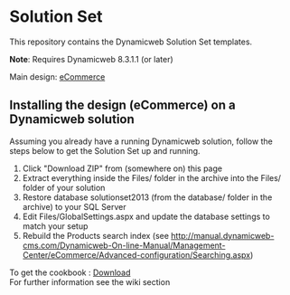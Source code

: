 Solution Set
============

This repository contains the Dynamicweb Solution Set templates.

**Note**: Requires Dynamicweb 8.3.1.1 (or later)

Main design: [eCommerce](Files/Templates/Designs/eCommerce/README.md)

Installing the design (eCommerce) on a Dynamicweb solution
----------------------------------------------------------

Assuming you already have a running Dynamicweb solution, follow the steps below to get the Solution Set up and running.

1. Click "Download ZIP" from (somewhere on) this page
2. Extract everything inside the Files/ folder in the archive into the Files/ folder of your solution
3. Restore database solutionset2013 (from the database/ folder in the archive) to your SQL Server
4. Edit Files/GlobalSettings.aspx and update the database settings to match your setup
5. Rebuild the Products search index (see http://manual.dynamicweb-cms.com/Dynamicweb-On-line-Manual/Management-Center/eCommerce/Advanced-configuration/Searching.aspx)

To get the cookbook : <a href="http://solutionset.dynamicweb.dk/Files/Templates/Designs/eCommerce/Documentation/DocumentationSolutionset2013.pdf"> Download </a><br />
For further information see the wiki section